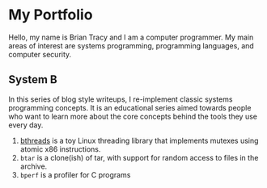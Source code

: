 # My Portfolio

Hello, my name is Brian Tracy and I am a computer programmer. My main areas of interest are systems programming, programming languages, and computer security.


## System B

In this series of blog style writeups, I re-implement classic systems programming concepts. It is an educational series aimed towards people who want to learn more about the core concepts behind the tools they use every day.

1. [bthreads](systemb/bthread/README) is a toy Linux threading library that implements mutexes using atomic x86 instructions.
2. `btar` is a clone(ish) of tar, with support for random access to files in the archive.
3. `bperf` is a profiler for C programs